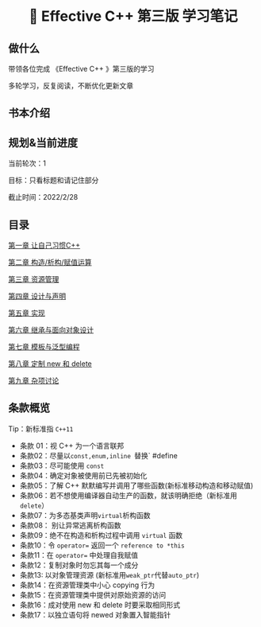<h1 align="center">📔 Effective C++ 第三版 学习笔记</h1>

## 做什么

带领各位完成 《Effective C++ 》第三版的学习

多轮学习，反复阅读，不断优化更新文章



## 书本介绍



## 规划&当前进度

当前轮次：1

目标：只看标题和请记住部分

截止时间：2022/2/28

## 目录

[第一章 让自己习惯C++](/C++/Effective/Effective%20C++/第一章%20让自己习惯C++.md)

[第二章 构造/析构/赋值运算](/C++/Effective/Effective%20C++/第二章%20构造/析构/赋值运算.md)

[第三章 资源管理](/C++/Effective/Effective%20C++/第三章%20资源管理.md)

[第四章 设计与声明]()

[第五章 实现]()

[第六章 继承与面向对象设计]()

[第七章 模板与泛型编程]()

[第八章 定制 new 和 delete]()

 [第九章 杂项讨论]()

## 条款概览

Tip：新标准指 `C++11`

* 条款 01：视 C++ 为一个语言联邦
* 条款02：尽量以`const,enum,inline `替换` #define
* 条款03：尽可能使用 `const`
* 条款04：确定对象被使用前已先被初始化
* 条款05：了解 C++ 默默编写并调用了哪些函数(新标准移动构造和移动赋值)
* 条款06：若不想使用编译器自动生产的函数，就该明确拒绝（新标准用`delete`）
* 条款07：为多态基类声明`virtual`析构函数
* 条款08： 别让异常逃离析构函数
* 条款09：绝不在构造和析构过程中调用 `virtual` 函数
* 条款10：令 `operator=` 返回一个 `reference to *this`
* 条款11：在 `operator=` 中处理自我赋值
* 条款12：复制对象时勿忘其每一个成分
* 条款13: 以对象管理资源 (新标准用`weak_ptr`代替`auto_ptr`)
* 条款14：在资源管理类中小心 copying 行为
* 条款15：在资源管理类中提供对原始资源的访问
* 条款16：成对使用 new 和 delete 时要采取相同形式
* 条款17：以独立语句将 newed 对象置入智能指针